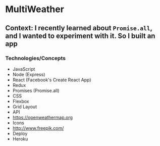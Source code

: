 # MultiWeather

## Context: I recently learned about `Promise.all`, and I wanted to experiment with it. So I built an app

### Technologies/Concepts
* JavaScript
 * Node (Express)
 * React (Facebook's Create React App)
 * Redux
 * Promises (Promise.all)
* CSS
 * Flexbox
 * Grid Layout
* API
 * https://openweathermap.org
* Icons
 * http://www.freepik.com/
* Deploy
 * Heroku
